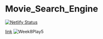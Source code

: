 # Movie_Search_Engine
[![Netlify Status](https://api.netlify.com/api/v1/badges/d83482b0-0cf1-4473-848e-0f2056a83595/deploy-status)](https://app.netlify.com/sites/pedantic-agnesi-2e721d/deploys)


[link](https://heuristic-bohr-a9d6d3.netlify.app)
![Week8Play5](https://user-images.githubusercontent.com/70738281/136706824-ff198e11-dff3-4d07-8708-ad6e278f6f61.gif)
